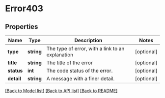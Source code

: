 # Error403

## Properties
Name | Type | Description | Notes
------------ | ------------- | ------------- | -------------
**type** | **string** | The type of error, with a link to an explanation | [optional] 
**title** | **string** | The title of the error | [optional] 
**status** | **int** | The code status of the error. | [optional] 
**detail** | **string** | A message with a finer detail. | [optional] 

[[Back to Model list]](../../README.md#documentation-for-models) [[Back to API list]](../../README.md#documentation-for-api-endpoints) [[Back to README]](../../README.md)

